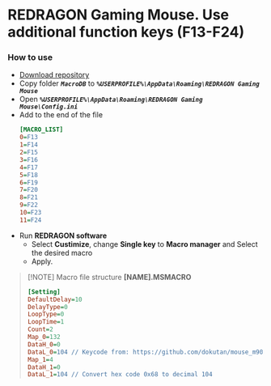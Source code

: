 # REDRAGON Gaming Mouse. Use additional function keys (F13-F24)

### How to use
+ [Download repository](https://github.com/MAKS11060/REDRAGON-Gaming-Mouse-Custom-Macros/archive/refs/heads/main.zip)
+ Copy folder ***`MacroDB`*** to ***`%USERPROFILE%\AppData\Roaming\REDRAGON Gaming Mouse`***
+ Open ***`%USERPROFILE%\AppData\Roaming\REDRAGON Gaming Mouse\Config.ini`***
+ Add to the end of the file
  ```ini
  [MACRO_LIST]
  0=F13
  1=F14
  2=F15
  3=F16
  4=F17
  5=F18
  6=F19
  7=F20
  8=F21
  9=F22
  10=F23
  11=F24
  ```
+ Run **REDRAGON software**
  + Select **Custimize**, change **Single key** to **Macro manager** and Select the desired macro
  + Apply.

> [!NOTE] Macro file structure
> **[NAME].MSMACRO**
>
> ```ini
> [Setting]
> DefaultDelay=10
> DelayType=0
> LoopType=0
> LoopTime=1
> Count=2
> Map_0=132
> DataH_0=0
> DataL_0=104 // Keycode from: https://github.com/dokutan/mouse_m908/blob/6f4e9b5c9fdfc43cd241a0a3d8f9e1736a9588bf/include/data.cpp#L225
> Map_1=4
> DataH_1=0
> DataL_1=104 // Convert hex code 0x68 to decimal 104
> ```
